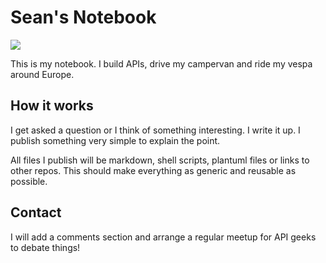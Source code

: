 # Sean's Notebook

![](https://github.com/laughingbiscuit/laughingbiscuit.github.io/raw/master/public/logo-transparent.png)

This is my notebook. I build APIs, drive my campervan and ride my vespa around Europe.

## How it works

I get asked a question or I think of something interesting. I write it up. I publish something very simple to explain the point.

All files I publish will be markdown, shell scripts, plantuml files or links to other repos. This should make everything as generic and reusable as possible.

## Contact

I will add a comments section and arrange a regular meetup for API geeks to debate things!
